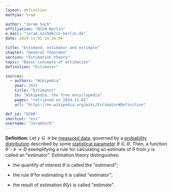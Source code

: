 ```yaml
---
layout: definition
mathjax: true

author: "Joram Soch"
affiliation: "BCCN Berlin"
e_mail: "joram.soch@bccn-berlin.de"
date: 2024-11-01 14:26:04

title: "Estimand, estimator and estimate"
chapter: "General Theorems"
section: "Estimation theory"
topic: "Basic concepts of estimation"
definition: "Estimator"

sources:
  - authors: "Wikipedia"
    year: 2024
    title: "Estimator"
    in: "Wikipedia, the free encyclopedia"
    pages: "retrieved on 2024-11-01"
    url: "https://en.wikipedia.org/wiki/Estimator#Definition"

def_id: "D208"
shortcut: "est"
username: "JoramSoch"
---
```



**Definition:** Let $y \in \mathcal{Y}$ be [measured data](/D/data), governed by a [probability distribution](/D/dist) described by some [statistical parameter](/D/para) $\theta \in \Theta$. Then, a function $\hat{\theta}: \mathcal{Y} \rightarrow \Theta$ exemplifying a rule for calculating an estimate of $\theta$ from $y$ is called an "estimator". Estimation theory distinguishes:

* the quantify of interest $\theta$ is called the "estimand";

* the rule $\hat{\theta}$ for estimating it is called "estimator";

* the result of estimation $\hat{\theta}(y)$ is called "estimate".